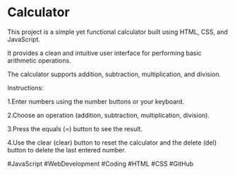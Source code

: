 # Calculator
This project is a simple yet functional calculator built using HTML, CSS, and JavaScript.

It provides a clean and intuitive user interface for performing basic arithmetic operations. 

The calculator supports addition, subtraction, multiplication, and division.




Instructions:

1.Enter numbers using the number buttons or your keyboard.

2.Choose an operation (addition, subtraction, multiplication, division).

3.Press the equals (=) button to see the result.

4.Use the clear (clear) button to reset the calculator and the delete (del) button to delete the last entered number.

#JavaScript #WebDevelopment #Coding #HTML #CSS #GitHub
